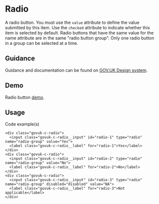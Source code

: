 # Radio

A radio button. You must use the `value` attribute to define the value submitted by this item. Use the `checked` attribute to indicate whether this item is selected by default. Radio buttons that have the same value for the name attribute are in the same "radio button group". Only one radio button in a group can be selected at a time.

## Guidance

Guidance and documentation can be found on [GOV.UK Design system](linkgoeshere).

## Demo

Radio button [demo](radio.html).

## Usage

Code example(s)

```
<div class="govuk-c-radio">
  <input class="govuk-c-radio__input" id="radio-1" type="radio" name="radio-group" value="Yes">
  <label class="govuk-c-radio__label" for="radio-1">Yes</label>
</div>
<div class="govuk-c-radio">
  <input class="govuk-c-radio__input" id="radio-2" type="radio" name="radio-group" value="No">
  <label class="govuk-c-radio__label" for="radio-2">No</label>
</div>
<div class="govuk-c-radio">
  <input class="govuk-c-radio__input" id="radio-3" type="radio" name="radio-group" disabled="disabled" value="NA">
  <label class="govuk-c-radio__label" for="radio-3">Not applicable</label>
</div>

```


<!--
## Installation

```
npm install --save @govuk-frontend/radio
```
-->
